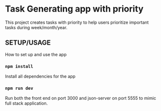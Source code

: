 # Task Generating app with priority

This project creates tasks with priority to help users prioritize important tasks during week/month/year.

## SETUP/USAGE

How to set up and use the app

### `npm install`

Install all dependencies for the app

### `npm run dev`

Run both the front end on port 3000 and json-server on port 5555 to mimic full stack application.